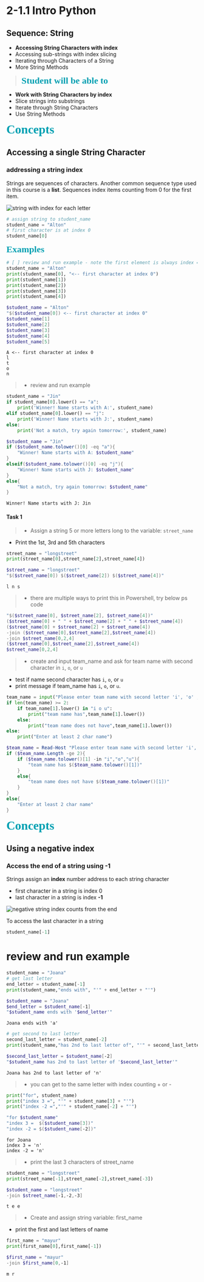# 2-1.1 Intro Python
## Sequence: String
- **Accessing String Characters with index**
- Accessing sub-strings with index slicing
- Iterating through Characters of a String
- More String Methods

><font size="5" color="#00A0B2"  face="verdana"> <B>Student will be able to</B></font>  
- **Work with String Characters by index**
- Slice strings into substrings
- Iterate through String Characters
- Use String Methods

<font size="6" color="#00A0B2"  face="verdana"> <B>Concepts</B></font>

## Accessing a single String Character
### addressing a string index
Strings are sequences of characters.  Another common sequence type used in this course is a **list**.  Sequences index items counting from 0 for the first item.

![string with index for each letter](https://iajupyterprodblobs.blob.core.windows.net/imagecontainer/string_indexes.PNG)  

``` python
# assign string to student_name
student_name = "Alton"
# first character is at index 0
student_name[0]
```
<font size="5" color="#00A0B2"  face="verdana"> <B>Examples</B></font>
``` python
# [ ] review and run example - note the first element is always index = 0
student_name = "Alton"
print(student_name[0], "<-- first character at index 0")
print(student_name[1])
print(student_name[2])
print(student_name[3])
print(student_name[4])
```
```powershell
﻿$student_name = "Alton"
"$($student_name[0]) <-- first character at index 0"
$student_name[1]
$student_name[2]
$student_name[3]
$student_name[4]
$student_name[5]
```
```
A <-- first character at index 0
l
t
o
n
```
>- review and run example

``` python
student_name = "Jin"
if student_name[0].lower() == "a":
    print('Winner! Name starts with A:', student_name)
elif student_name[0].lower() == "j":
    print('Winner! Name starts with J:', student_name)
else:
    print('Not a match, try again tomorrow:', student_name)
```
``` powershell
$student_name = "Jin"
if ($student_name.tolower()[0] -eq "a"){
    "Winner! Name starts with A: $student_name"
}
elseif($student_name.tolower()[0] -eq "j"){
    "Winner! Name starts with J: $student_name"
}
else{
    "Not a match, try again tomorrow: $student_name"
}
```
```
Winner! Name starts with J: Jin
```

#### Task 1
>- Assign a string 5 or more letters long to the variable: `street_name`
- Print the 1st, 3rd and 5th characters

``` python
street_name = "longstreet"
print(street_name[0],street_name[2],street_name[4])
```
``` powershell
$street_name = "longstreet"
"$($street_name[0]) $($street_name[2]) $($street_name[4])"
```
```
l n s
```

>- there are multiple ways to print this in Powershell, try below ps code
``` powershell
"$($street_name[0], $street_name[2], $street_name[4])"
($street_name[0] + " " + $street_name[2] + " " + $street_name[4])
($street_name[0] + $street_name[2] + $street_name[4])
-join ($street_name[0],$street_name[2],$street_name[4])
-join $street_name[0,2,4]
($street_name[0],$street_name[2],$street_name[4])
$street_name[0,2,4]
```


>- create and input team_name and ask for team name with second character in `i`, `o`, or `u`
- test if name second character has `i`, `o`, or `u`
- print message if team_name has `i`, `o`, or `u`.

``` python
team_name = input("Please enter team name with second letter 'i', 'o' , or 'u': ")
if len(team_name) >= 2:
    if team_name[1].lower() in "i o u":
        print("team name has",team_name[1].lower())
    else:
        print("team name does not have",team_name[1].lower())
else:
    print("Enter at least 2 char name")
```
``` powershell
$team_name = Read-Host "Please enter team name with second letter 'i', 'o' , or 'u': "
if ($team_name.Length -ge 2){
    if ($team_name.tolower()[1] -in "i","o","u"){
        "team name has $($team_name.tolower()[1])"
    }
    else{
        "team name does not have $($team_name.tolower()[1])"
    }
}
else{
    "Enter at least 2 char name"
}
```

<font size="6" color="#00A0B2"  face="verdana"> <B>Concepts</B></font>
## Using a negative index
### Access the end of a string using -1
Strings assign an **index** number address to each string character

- first character in a string is index 0
- last character in a string is index **-1**

![negative string index counts from the end](https://iajupyterprodblobs.blob.core.windows.net/imagecontainer/string_neg_index.PNG)

To access the last character in a string
```python
student_name[-1]
```
# review and run example
``` python
student_name = "Joana"
# get last letter
end_letter = student_name[-1]
print(student_name,"ends with", "'" + end_letter + "'")
```
``` powershell
$student_name = "Joana"
$end_letter = $student_name[-1]
"$student_name ends with '$end_letter'"
```
```
Joana ends with 'a'
```
``` python
# get second to last letter
second_last_letter = student_name[-2]
print(student_name,"has 2nd to last letter of", "'" + second_last_letter + "'")
```
``` powershell
$second_last_letter = $student_name[-2]
"$student_name has 2nd to last letter of '$second_last_letter'"
```
```
Joana has 2nd to last letter of 'n'
```
>- you can get to the same letter with index counting + or -

``` python
print("for", student_name)
print("index 3 =", "'" + student_name[3] + "'")
print("index -2 =","'" + student_name[-2] + "'")
```
``` powershell
"for $student_name"
"index 3 =  $($student_name[3])"
"index -2 = $($student_name[-2])"
```
```
for Joana
index 3 = 'n'
index -2 = 'n'
```

>- print the last 3 characters of street_name

``` python
student_name = "longstreet"
print(street_name[-1],street_name[-2],street_name[-3])
```
``` powershell
$student_name = "longstreet"
-join $street_name[-1,-2,-3]
```
```
t e e
```
>- Create and assign string variable: first_name
- print the first and last letters of name

``` python
first_name = "mayur"
print(first_name[0],first_name[-1])
```
``` powershell
$first_name = "mayur"
-join $first_name[0,-1]
```
```
m r
```
